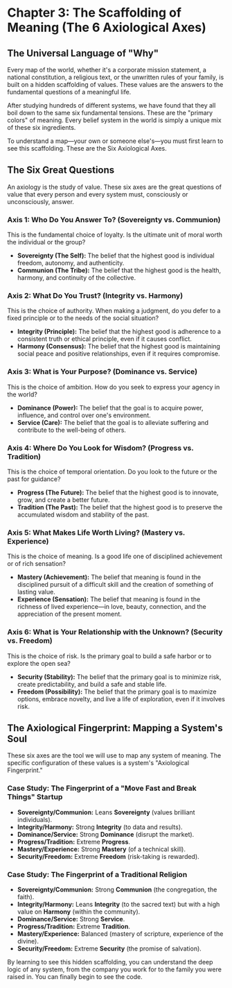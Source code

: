 # Chapter 3: The Scaffolding of Meaning (The 6 Axiological Axes)

## The Universal Language of "Why"

Every map of the world, whether it's a corporate mission statement, a national constitution, a religious text, or the unwritten rules of your family, is built on a hidden scaffolding of values. These values are the answers to the fundamental questions of a meaningful life.

After studying hundreds of different systems, we have found that they all boil down to the same six fundamental tensions. These are the "primary colors" of meaning. Every belief system in the world is simply a unique mix of these six ingredients.

To understand a map—your own or someone else's—you must first learn to see this scaffolding. These are the Six Axiological Axes.

## The Six Great Questions

An axiology is the study of value. These six axes are the great questions of value that every person and every system must, consciously or unconsciously, answer.

### Axis 1: Who Do You Answer To? (Sovereignty vs. Communion)
This is the fundamental choice of loyalty. Is the ultimate unit of moral worth the individual or the group?
*   **Sovereignty (The Self):** The belief that the highest good is individual freedom, autonomy, and authenticity.
*   **Communion (The Tribe):** The belief that the highest good is the health, harmony, and continuity of the collective.

### Axis 2: What Do You Trust? (Integrity vs. Harmony)
This is the choice of authority. When making a judgment, do you defer to a fixed principle or to the needs of the social situation?
*   **Integrity (Principle):** The belief that the highest good is adherence to a consistent truth or ethical principle, even if it causes conflict.
*   **Harmony (Consensus):** The belief that the highest good is maintaining social peace and positive relationships, even if it requires compromise.

### Axis 3: What is Your Purpose? (Dominance vs. Service)
This is the choice of ambition. How do you seek to express your agency in the world?
*   **Dominance (Power):** The belief that the goal is to acquire power, influence, and control over one's environment.
*   **Service (Care):** The belief that the goal is to alleviate suffering and contribute to the well-being of others.

### Axis 4: Where Do You Look for Wisdom? (Progress vs. Tradition)
This is the choice of temporal orientation. Do you look to the future or the past for guidance?
*   **Progress (The Future):** The belief that the highest good is to innovate, grow, and create a better future.
*   **Tradition (The Past):** The belief that the highest good is to preserve the accumulated wisdom and stability of the past.

### Axis 5: What Makes Life Worth Living? (Mastery vs. Experience)
This is the choice of meaning. Is a good life one of disciplined achievement or of rich sensation?
*   **Mastery (Achievement):** The belief that meaning is found in the disciplined pursuit of a difficult skill and the creation of something of lasting value.
*   **Experience (Sensation):** The belief that meaning is found in the richness of lived experience—in love, beauty, connection, and the appreciation of the present moment.

### Axis 6: What is Your Relationship with the Unknown? (Security vs. Freedom)
This is the choice of risk. Is the primary goal to build a safe harbor or to explore the open sea?
*   **Security (Stability):** The belief that the primary goal is to minimize risk, create predictability, and build a safe and stable life.
*   **Freedom (Possibility):** The belief that the primary goal is to maximize options, embrace novelty, and live a life of exploration, even if it involves risk.

## The Axiological Fingerprint: Mapping a System's Soul

These six axes are the tool we will use to map any system of meaning. The specific configuration of these values is a system's "Axiological Fingerprint."

### Case Study: The Fingerprint of a "Move Fast and Break Things" Startup
*   **Sovereignty/Communion:** Leans **Sovereignty** (values brilliant individuals).
*   **Integrity/Harmony:** Strong **Integrity** (to data and results).
*   **Dominance/Service:** Strong **Dominance** (disrupt the market).
*   **Progress/Tradition:** Extreme **Progress**.
*   **Mastery/Experience:** Strong **Mastery** (of a technical skill).
*   **Security/Freedom:** Extreme **Freedom** (risk-taking is rewarded).

### Case Study: The Fingerprint of a Traditional Religion
*   **Sovereignty/Communion:** Strong **Communion** (the congregation, the faith).
*   **Integrity/Harmony:** Leans **Integrity** (to the sacred text) but with a high value on **Harmony** (within the community).
*   **Dominance/Service:** Strong **Service**.
*   **Progress/Tradition:** Extreme **Tradition**.
*   **Mastery/Experience:** Balanced (mastery of scripture, experience of the divine).
*   **Security/Freedom:** Extreme **Security** (the promise of salvation).

By learning to see this hidden scaffolding, you can understand the deep logic of any system, from the company you work for to the family you were raised in. You can finally begin to see the code.
